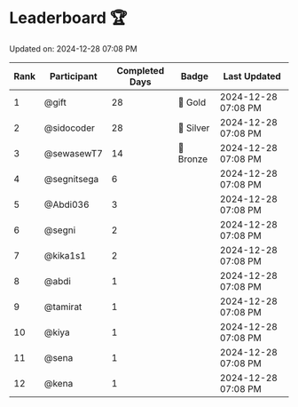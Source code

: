 # Leaderboard 🏆

Updated on: 2024-12-28 07:08 PM

| Rank | Participant       | Completed Days | Badge      | Last Updated         |
|------|-------------------|----------------|------------|----------------------|
| 1    | @gift             | 28             | 🏅 Gold     | 2024-12-28 07:08 PM |
| 2    | @sidocoder        | 28             | 🥈 Silver   | 2024-12-28 07:08 PM |
| 3    | @sewasewT7        | 14             | 🥉 Bronze   | 2024-12-28 07:08 PM |
| 4    | @segnitsega       | 6              |            | 2024-12-28 07:08 PM |
| 5    | @Abdi036          | 3              |            | 2024-12-28 07:08 PM |
| 6    | @segni            | 2              |            | 2024-12-28 07:08 PM |
| 7    | @kika1s1          | 2              |            | 2024-12-28 07:08 PM |
| 8    | @abdi             | 1              |            | 2024-12-28 07:08 PM |
| 9    | @tamirat          | 1              |            | 2024-12-28 07:08 PM |
| 10   | @kiya             | 1              |            | 2024-12-28 07:08 PM |
| 11   | @sena             | 1              |            | 2024-12-28 07:08 PM |
| 12   | @kena             | 1              |            | 2024-12-28 07:08 PM |
